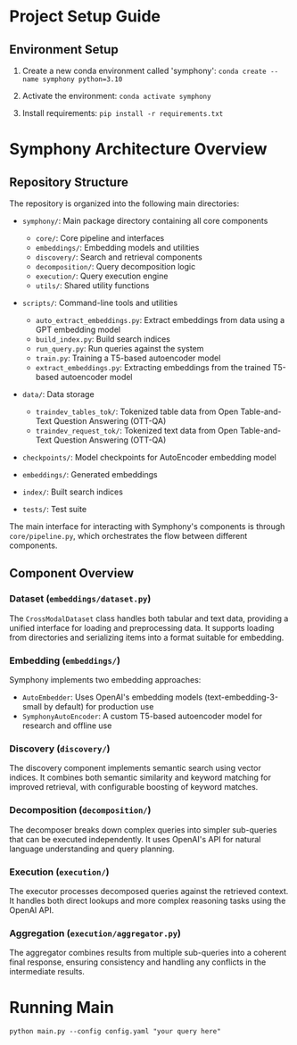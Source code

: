 # Project Setup Guide

## Environment Setup

1. Create a new conda environment called 'symphony':
`conda create --name symphony python=3.10`

2. Activate the environment: `conda activate symphony`

3. Install requirements: `pip install -r requirements.txt`

# Symphony Architecture Overview

## Repository Structure

The repository is organized into the following main directories:

- `symphony/`: Main package directory containing all core components
  - `core/`: Core pipeline and interfaces
  - `embeddings/`: Embedding models and utilities
  - `discovery/`: Search and retrieval components
  - `decomposition/`: Query decomposition logic
  - `execution/`: Query execution engine
  - `utils/`: Shared utility functions

- `scripts/`: Command-line tools and utilities
  - `auto_extract_embeddings.py`: Extract embeddings from data using a GPT embedding model
  - `build_index.py`: Build search indices
  - `run_query.py`: Run queries against the system
  - `train.py`: Training a T5-based autoencoder model
  - `extract_embeddings.py`: Extracting embeddings from the trained T5-based autoencoder model

- `data/`: Data storage
  - `traindev_tables_tok/`: Tokenized table data from Open Table-and-Text Question Answering (OTT-QA)
  - `traindev_request_tok/`: Tokenized text data from Open Table-and-Text Question Answering (OTT-QA)

- `checkpoints/`: Model checkpoints for AutoEncoder embedding model
- `embeddings/`: Generated embeddings
- `index/`: Built search indices
- `tests/`: Test suite

The main interface for interacting with Symphony's components is through `core/pipeline.py`, which orchestrates the flow between different components.

## Component Overview

### Dataset (`embeddings/dataset.py`)
The `CrossModalDataset` class handles both tabular and text data, providing a unified interface for loading and preprocessing data. It supports loading from directories and serializing items into a format suitable for embedding.

### Embedding (`embeddings/`)
Symphony implements two embedding approaches:
- `AutoEmbedder`: Uses OpenAI's embedding models (text-embedding-3-small by default) for production use
- `SymphonyAutoEncoder`: A custom T5-based autoencoder model for research and offline use

### Discovery (`discovery/`)
The discovery component implements semantic search using vector indices. It combines both semantic similarity and keyword matching for improved retrieval, with configurable boosting of keyword matches.

### Decomposition (`decomposition/`)
The decomposer breaks down complex queries into simpler sub-queries that can be executed independently. It uses OpenAI's API for natural language understanding and query planning.

### Execution (`execution/`)
The executor processes decomposed queries against the retrieved context. It handles both direct lookups and more complex reasoning tasks using the OpenAI API.

### Aggregation (`execution/aggregator.py`)
The aggregator combines results from multiple sub-queries into a coherent final response, ensuring consistency and handling any conflicts in the intermediate results.

# Running Main

```
python main.py --config config.yaml "your query here"
```